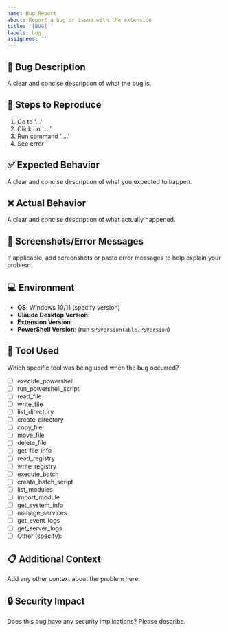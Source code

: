 ```yaml
---
name: Bug Report
about: Report a bug or issue with the extension
title: '[BUG] '
labels: bug
assignees: ''
---
```


## 🐛 Bug Description
A clear and concise description of what the bug is.

## 🔄 Steps to Reproduce
1. Go to '...'
2. Click on '....'
3. Run command '....'
4. See error

## ✅ Expected Behavior
A clear and concise description of what you expected to happen.

## ❌ Actual Behavior
A clear and concise description of what actually happened.

## 📸 Screenshots/Error Messages
If applicable, add screenshots or paste error messages to help explain your problem.

## 💻 Environment
- **OS**: Windows 10/11 (specify version)
- **Claude Desktop Version**: 
- **Extension Version**: 
- **PowerShell Version**: (run `$PSVersionTable.PSVersion`)

## 🔧 Tool Used
Which specific tool was being used when the bug occurred?
- [ ] execute_powershell
- [ ] run_powershell_script
- [ ] read_file
- [ ] write_file
- [ ] list_directory
- [ ] create_directory
- [ ] copy_file
- [ ] move_file
- [ ] delete_file
- [ ] get_file_info
- [ ] read_registry
- [ ] write_registry
- [ ] execute_batch
- [ ] create_batch_script
- [ ] list_modules
- [ ] import_module
- [ ] get_system_info
- [ ] manage_services
- [ ] get_event_logs
- [ ] get_server_logs
- [ ] Other (specify): 

## 📋 Additional Context
Add any other context about the problem here.

## 🔒 Security Impact
Does this bug have any security implications? Please describe.
